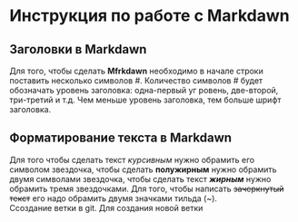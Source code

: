 # Инструкция по работе с Markdawn

## Заголовки в Markdawn
Для того, чтобы сделать **Mfrkdawn** необходимо в начале строки поставить несколько символов #. Количество символов # будет обозначать уровень заголовка: одна-первый уг
ровень, две-второй, три-третий и т.д. Чем меньше уровень заголовка, тем больше шрифт заголовка.   

## Форматирование текста в Markdawn    
Для того чтобы сделать текст *курсивным* нужно обрамить его символом звездочка, чтобы сделать **полужирным** нужно обрамить двумя символами звездочка,  чтобы сделать текст ***жирным*** нужно обрамить тремя звездочками.  Для того, чтобы написать ~~зачеркнутый текст~~ его надо обрамить двумя значками тильда (~).   
Cсоздание ветки в git. Для создания новой ветки 
